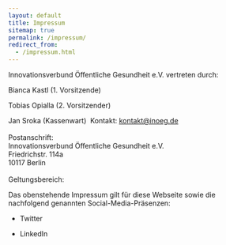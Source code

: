 ```yaml
---
layout: default
title: Impressum
sitemap: true
permalink: /impressum/
redirect_from:
  - /impressum.html
---
```

Innovationsverbund Öffentliche Gesundheit e.V. vertreten durch:

Bianca Kastl (1. Vorsitzende)

Tobias Opialla (2. Vorsitzender)

Jan Sroka (Kassenwart) ‍ Kontakt: kontakt@inoeg.de
<br>
<br>
‍Postanschrift:
<br>
Innovationsverbund Öffentliche Gesundheit e.V.
<br>
Friedrichstr. 114a
<br>
10117 Berlin
<br>
<br>
Geltungsbereich:

Das obenstehende Impressum gilt für diese Webseite sowie die nachfolgend genannten Social-Media-Präsenzen:

- Twitter

- LinkedIn
